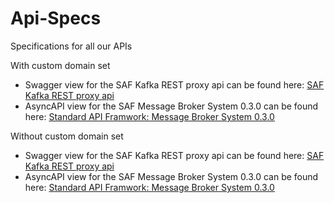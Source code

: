 # Api-Specs
Specifications for all our APIs

With custom domain set
- Swagger view for the SAF Kafka REST proxy api can be found here: [SAF Kafka REST proxy api](https://github.myecohub.ch/SAF-Kafka-REST-Proxy-API/)
- AsyncAPI view for the SAF Message Broker System 0.3.0 can be found here: [Standard API Framwork: Message Broker System 0.3.0](https://github.myecohub.ch/Kafka-Events-Specification/)


Without custom domain set
- Swagger view for the SAF Kafka REST proxy api can be found here: [SAF Kafka REST proxy api](https://ecohub-ag.github.io/Api-Specs/SAF-Kafka-REST-Proxy-API/)
- AsyncAPI view for the SAF Message Broker System 0.3.0 can be found here: [Standard API Framwork: Message Broker System 0.3.0](https://ecohub-ag.github.io/Api-Specs/Kafka-Events-Specification/)
